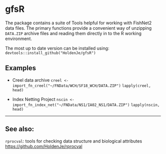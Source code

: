 # gfsR
The package contains a suite of Tools helpful for working with FishNet2 data files. The primary functions provide a convenient way of unzipping `DATA.ZIP` archive files and reading them directly in to the R working environment.

The most up to date version can be installed using:
`devtools::install_github("HoldenJe/gfsR")`

## Examples
- Creel data archive
`creel <- import_fn_creel("~/FNData/WCH/SF18_WCH/DATA.ZIP")`
`lapply(creel, head)`

- Index Netting Project
`nscin <- import_fn_index_net("~/FNData/NS1/IA02_NS1/DATA.ZIP")`
`lapply(nscin, head)`

---

## See also:
`rprocval`: tools for checking data structure and biological attributes
https://github.com/HoldenJe/rprocval

